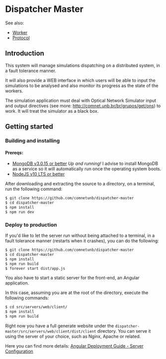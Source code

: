 # Dispatcher Master

See also: 

- [Worker](https://github.com/comnetunb/dispatcher-worker)
- [Protocol](https://github.com/comnetunb/dispatcher-protocol)

## Introduction

This system will manage simulations dispatching on a distributed system, in a fault tolerance manner.

It will also provide a WEB interface in which users will be able to input the simulations to be analysed and also monitor its progress as the state of the workers.

The simulation application must deal with Optical Network Simulator input and output directives (see more: http://comnet.unb.br/br/grupos/get/ons) to work. It will treat the simulator as a black box.

## Getting started

### Building and installing

#### Prereqs:
- [MongoDB v3.0.15 or better](https://www.mongodb.com/download-center?jmp=nav#community) *Up and running!* I advise to install MongoDB as a service so it will automatically run once the operating system boots.
- [NodeJS v10 LTS or better](https://nodejs.org/en/)

After downloading and extracting the source to a directory, on a terminal, run the following command:

```bash
$ git clone https://github.com/comnetunb/dispatcher-master
$ cd dispatcher-master
$ npm install
$ npm run dev
```

### Deploy to production

If you'd like to let the server run without being attached to a terminal, in a fault tolerance manner (restarts when it crashes), you can do the following:

```bash
$ git clone https://github.com/comnetunb/dispatcher-master
$ cd dispatcher-master
$ npm install
$ npm run build
$ forever start dist/app.js
```

You also have to start a static server for the front-end, an Angular application.

In this case, assuming you are at the root of the directory, execute the following commands:


```bash
$ cd src/servers/web/client/
$ npm install
$ npm run build
```

Right now you have a full generate website under the `dispatcher-master/src/servers/web/client/dist/client` directory. You can serve it using the server of your choice, such as Nginx, Apache or related.

Here you can find more details: [Angular Deployment Guide - Server Configuration](https://angular.io/guide/deployment#server-configuration)
